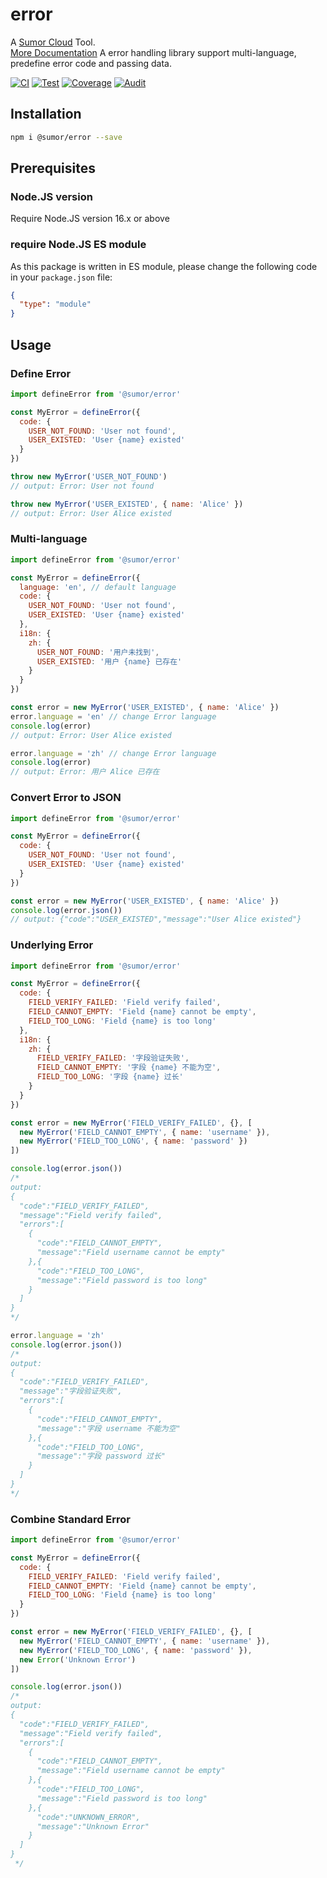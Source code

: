 # error

A [Sumor Cloud](https://sumor.cloud) Tool.  
[More Documentation](https://sumor.cloud)
A error handling library support multi-language, predefine error code and passing data.

[![CI](https://github.com/sumor-cloud/error/actions/workflows/ci.yml/badge.svg)](https://github.com/sumor-cloud/error/actions/workflows/ci.yml)
[![Test](https://github.com/sumor-cloud/error/actions/workflows/ut.yml/badge.svg)](https://github.com/sumor-cloud/error/actions/workflows/ut.yml)
[![Coverage](https://github.com/sumor-cloud/error/actions/workflows/coverage.yml/badge.svg)](https://github.com/sumor-cloud/error/actions/workflows/coverage.yml)
[![Audit](https://github.com/sumor-cloud/error/actions/workflows/audit.yml/badge.svg)](https://github.com/sumor-cloud/error/actions/workflows/audit.yml)

## Installation

```bash
npm i @sumor/error --save
```

## Prerequisites

### Node.JS version

Require Node.JS version 16.x or above

### require Node.JS ES module

As this package is written in ES module,
please change the following code in your `package.json` file:

```json
{
  "type": "module"
}
```

## Usage

### Define Error

```js
import defineError from '@sumor/error'

const MyError = defineError({
  code: {
    USER_NOT_FOUND: 'User not found',
    USER_EXISTED: 'User {name} existed'
  }
})

throw new MyError('USER_NOT_FOUND')
// output: Error: User not found

throw new MyError('USER_EXISTED', { name: 'Alice' })
// output: Error: User Alice existed
```

### Multi-language

```js
import defineError from '@sumor/error'

const MyError = defineError({
  language: 'en', // default language
  code: {
    USER_NOT_FOUND: 'User not found',
    USER_EXISTED: 'User {name} existed'
  },
  i18n: {
    zh: {
      USER_NOT_FOUND: '用户未找到',
      USER_EXISTED: '用户 {name} 已存在'
    }
  }
})

const error = new MyError('USER_EXISTED', { name: 'Alice' })
error.language = 'en' // change Error language
console.log(error)
// output: Error: User Alice existed

error.language = 'zh' // change Error language
console.log(error)
// output: Error: 用户 Alice 已存在
```

### Convert Error to JSON

```js
import defineError from '@sumor/error'

const MyError = defineError({
  code: {
    USER_NOT_FOUND: 'User not found',
    USER_EXISTED: 'User {name} existed'
  }
})

const error = new MyError('USER_EXISTED', { name: 'Alice' })
console.log(error.json())
// output: {"code":"USER_EXISTED","message":"User Alice existed"}
```

### Underlying Error

```js
import defineError from '@sumor/error'

const MyError = defineError({
  code: {
    FIELD_VERIFY_FAILED: 'Field verify failed',
    FIELD_CANNOT_EMPTY: 'Field {name} cannot be empty',
    FIELD_TOO_LONG: 'Field {name} is too long'
  },
  i18n: {
    zh: {
      FIELD_VERIFY_FAILED: '字段验证失败',
      FIELD_CANNOT_EMPTY: '字段 {name} 不能为空',
      FIELD_TOO_LONG: '字段 {name} 过长'
    }
  }
})

const error = new MyError('FIELD_VERIFY_FAILED', {}, [
  new MyError('FIELD_CANNOT_EMPTY', { name: 'username' }),
  new MyError('FIELD_TOO_LONG', { name: 'password' })
])

console.log(error.json())
/* 
output: 
{
  "code":"FIELD_VERIFY_FAILED",
  "message":"Field verify failed",
  "errors":[
    {
      "code":"FIELD_CANNOT_EMPTY",
      "message":"Field username cannot be empty"
    },{
      "code":"FIELD_TOO_LONG",
      "message":"Field password is too long"
    }
  ]
}
*/

error.language = 'zh'
console.log(error.json())
/*
output:
{
  "code":"FIELD_VERIFY_FAILED",
  "message":"字段验证失败",
  "errors":[
    {
      "code":"FIELD_CANNOT_EMPTY",
      "message":"字段 username 不能为空"
    },{
      "code":"FIELD_TOO_LONG",
      "message":"字段 password 过长"
    }
  ]
}
*/
```

### Combine Standard Error

```js
import defineError from '@sumor/error'

const MyError = defineError({
  code: {
    FIELD_VERIFY_FAILED: 'Field verify failed',
    FIELD_CANNOT_EMPTY: 'Field {name} cannot be empty',
    FIELD_TOO_LONG: 'Field {name} is too long'
  }
})

const error = new MyError('FIELD_VERIFY_FAILED', {}, [
  new MyError('FIELD_CANNOT_EMPTY', { name: 'username' }),
  new MyError('FIELD_TOO_LONG', { name: 'password' }),
  new Error('Unknown Error')
])

console.log(error.json())
/*
output:
{
  "code":"FIELD_VERIFY_FAILED",
  "message":"Field verify failed",
  "errors":[
    {
      "code":"FIELD_CANNOT_EMPTY",
      "message":"Field username cannot be empty"
    },{
      "code":"FIELD_TOO_LONG",
      "message":"Field password is too long"
    },{
      "code":"UNKNOWN_ERROR",
      "message":"Unknown Error"
    }
  ]
}
 */
```
